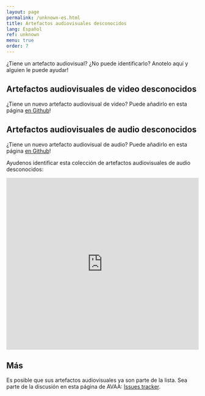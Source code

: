 ```yaml
---
layout: page
permalink: /unknown-es.html
title: Artefactos audiovisuales desconocidos
lang: Español
ref: unknown
menu: true
order: 7
---
```


¿Tiene un artefacto audiovisual? ¿No puede identificarlo?
Anotelo aquí y alguien le puede ayudar!

## Artefactos audiovisuales de video desconocidos

¿Tiene un nuevo artefacto audiovisual de video? Puede añadirlo en esta página [en Github](https://github.com/bavc/avaa/blob/master/unknown.md)!

## Artefactos audiovisuales de audio desconocidos

¿Tiene un nuevo artefacto audiovisual de audio? Puede añadirlo en esta página [en Github](https://github.com/bavc/avaa/blob/master/unknown.md)!

Ayudenos identificar esta colección de artefactos audiovisuales de audio desconocidos:

<iframe width="100%" height="450" scrolling="no" frameborder="no" src="https://w.soundcloud.com/player/?url=https%3A//api.soundcloud.com/playlists/296924469&amp;color=ff5500&amp;auto_play=false&amp;hide_related=false&amp;show_comments=true&amp;show_user=true&amp;show_reposts=false&amp;visual=true"></iframe>


## Más

Es posible que sus artefactos audiovisuales ya son parte de la lista. Sea parte de la discusión en esta página de AVAA: [Issues tracker](https://github.com/bavc/avaa/issues).
